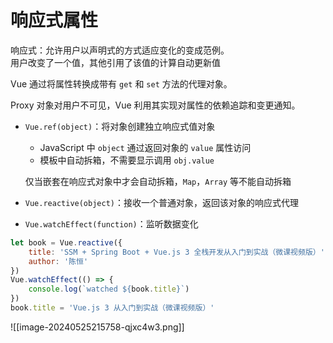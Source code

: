 # 响应式属性

响应式：允许用户以声明式的方式适应变化的变成范例。  
用户改变了一个值，其他引用了该值的计算自动更新值

Vue 通过将属性转换成带有 `get` 和 `set` 方法的代理对象。

Proxy 对象对用户不可见，Vue 利用其实现对属性的依赖追踪和变更通知。

* `Vue.ref(object)`：将对象创建独立响应式值对象

  * JavaScript 中 `object` 通过返回对象的 `value` 属性访问
  * 模板中自动拆箱，不需要显示调用 `obj.value`

  仅当嵌套在响应式对象中才会自动拆箱，`Map`，`Array` 等不能自动拆箱
* `Vue.reactive(object)`：接收一个普通对象，返回该对象的响应式代理
* `Vue.watchEffect(function)`：监听数据变化

```js
let book = Vue.reactive({
    title: 'SSM + Spring Boot + Vue.js 3 全栈开发从入门到实战（微课视频版）',
    author: '陈恒'
})
Vue.watchEffect(() => {
    console.log(`watched ${book.title}`)
})
book.title = 'Vue.js 3 从入门到实战（微课视频版）'
```

![[image-20240525215758-qjxc4w3.png]]

‍

